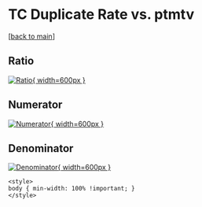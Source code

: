 # TC Duplicate Rate vs. ptmtv

[[back to main](./)]



## Ratio

[![Ratio](../mtv/var/TC_duplrate_stack_ptmtv.png){ width=600px }](../mtv/var/TC_duplrate_stack_ptmtv.pdf)

## Numerator

[![Numerator](../mtv/num/TC_duplrate_stack_ptmtv_num0.png){ width=600px }](../mtv/num/TC_duplrate_stack_ptmtv_num0.pdf)

## Denominator

[![Denominator](../mtv/den/TC_duplrate_stack_ptmtv_den.png){ width=600px }](../mtv/den/TC_duplrate_stack_ptmtv_den.pdf)


``` {=html}
<style>
body { min-width: 100% !important; }
</style>
```
